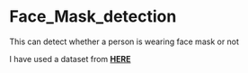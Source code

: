 # Face_Mask_detection
This can detect whether a person is wearing face mask or not

I have used a dataset from **[HERE](https://github.com/chandbud5/observations)**
